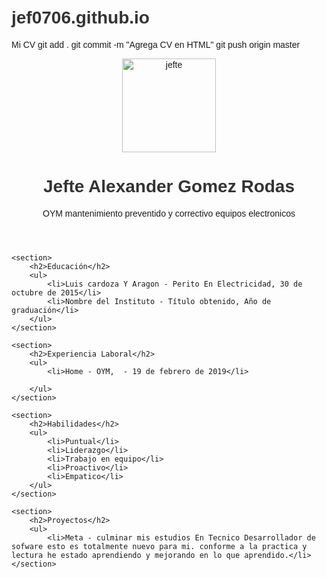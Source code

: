 # jef0706.github.io
Mi CV
git add .
git commit -m "Agrega CV en HTML"
git push origin master
<!DOCTYPE html>
<html lang="es">
<head>
    <meta charset="UTF-8">
    <meta name="viewport" content="width=device-width, initial-scale=1.0">
    <title>Mi CV</title>
    <style>
        body {
            font-family: Arial, sans-serif;
            margin: 0;
            padding: 20px;
        }
        h1, h2 {
            color: #333333;
        }
        ul {
            list-style-type: none;
            padding: 0;
        }
        li {
            margin-bottom: 10px;
        }
    </style>
</head>
<body>
    <header>
        <img src="jefte.jpg" alt="jefte" width="150">
        <h1>Jefte Alexander Gomez Rodas</h1>
        <p>OYM mantenimiento preventido y correctivo equipos electronicos</p>
    </header>
    
    <section>
        <h2>Educación</h2>
        <ul>
            <li>Luis cardoza Y Aragon - Perito En Electricidad, 30 de octubre de 2015</li>
            <li>Nombre del Instituto - Título obtenido, Año de graduación</li>
        </ul>
    </section>
    
    <section>
        <h2>Experiencia Laboral</h2>
        <ul>
            <li>Home - OYM,  - 19 de febrero de 2019</li>
            
        </ul>
    </section>
    
    <section>
        <h2>Habilidades</h2>
        <ul>
            <li>Puntual</li>
            <li>Liderazgo</li>
            <li>Trabajo en equipo</li>
            <li>Proactivo</li>
            <li>Empatico</li>
        </ul>
    </section>
    
    <section>
        <h2>Proyectos</h2>
        <ul>
            <li>Meta - culminar mis estudios En Tecnico Desarrollador de sofware esto es totalmente nuevo para mi. conforme a la practica y lectura he estado aprendiendo y mejorando en lo que aprendido.</li>
    </section>
</body>
</html>
